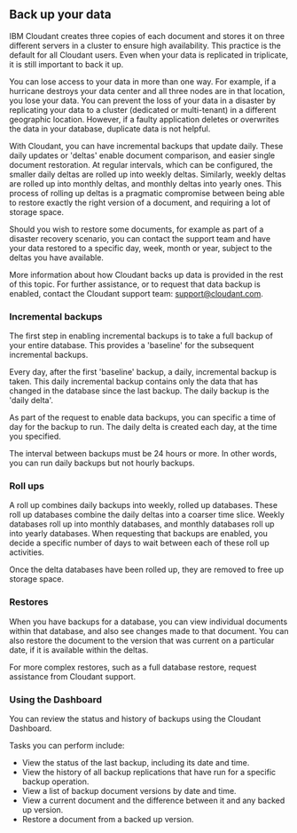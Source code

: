 ## Back up your data

IBM Cloudant creates three copies of each document
and stores it on three different servers in a cluster to ensure high availability.
This practice is the default for all Cloudant users.
Even when your data is replicated in triplicate,
it is still  important to back it up.

You can lose access to your data in more than one way.
For example,
if a hurricane destroys your data center and all three nodes are in that location,
you lose your data.
You can prevent the loss of your data in a disaster by replicating your data to a
cluster (dedicated or multi-tenant) in a different geographic location.
However,
if a faulty application deletes or overwrites the data in your database,
duplicate data is not helpful.

With Cloudant,
you can have incremental backups that update daily.
These daily updates or 'deltas' enable document comparison,
and easier single document restoration.
At regular intervals,
which can be configured,
the smaller daily deltas are rolled up into weekly deltas.
Similarly,
weekly deltas are rolled up into monthly deltas,
and monthly deltas into yearly ones.
This process of rolling up deltas is a pragmatic compromise between
being able to restore exactly the right version of a document,
and requiring a lot of storage space.

Should you wish to restore some documents,
for example as part of a disaster recovery scenario,
you can contact the support team and have your data restored to a specific day,
week,
month or year,
subject to the deltas you have available.

More information about how Cloudant backs up data is provided in the rest of this topic.
For further assistance,
or to request that data backup is enabled,
contact the Cloudant support team:
[support@cloudant.com](support@cloudant.com).

### Incremental backups

The first step in enabling incremental backups is to take a full backup of your entire database.
This provides a 'baseline' for the subsequent incremental backups.

Every day,
after the first 'baseline' backup,
a daily,
incremental backup is taken.
This daily incremental backup contains only the data that has changed in the database since the last backup. The daily backup is the 'daily delta'.

As part of the request to enable data backups,
you can specific a time of day for the backup to run.
The daily delta is created each day,
at the time you specified.

<aside class="warning">The interval between backups must be 24 hours or more.
In other words,
you can run daily backups but not hourly backups.</aside>

### Roll ups

A roll up combines daily backups into weekly,
rolled up databases.
These roll up databases combine the daily deltas into a coarser time slice.
Weekly databases roll up into monthly databases,
and monthly databases roll up into yearly databases.
When requesting that backups are enabled,
you decide a specific number of days to wait between each of these roll up activities.

Once the delta databases have been rolled up,
they are removed to free up storage space.

### Restores

When you have backups for a database,
you can view individual documents within that database,
and also see changes made to that document.
You can also restore the document to the version that was current on a particular date,
if it is available within the deltas.

For more complex restores,
such as a full database restore,
request assistance from Cloudant support.

### Using the Dashboard

You can review the status and history of backups using the Cloudant Dashboard.

Tasks you can perform include:

-	View the status of the last backup, including its date and time.
-	View the history of all backup replications that have run for a specific backup operation.
-	View a list of backup document versions by date and time.
-	View a current document and the difference between it and any backed up version.
-	Restore a document from a backed up version.